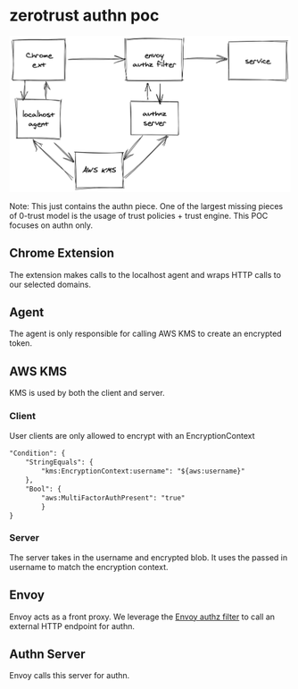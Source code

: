 # zerotrust authn poc

![diagram](./images/diagram.png)

Note: This just contains the authn piece.  One of the largest missing pieces of 0-trust model is the usage of trust policies + trust engine.  This POC focuses on authn only.

## Chrome Extension
The extension makes calls to the localhost agent and wraps HTTP calls to our selected domains.

## Agent
The agent is only responsible for calling AWS KMS to create an encrypted token.

## AWS KMS
KMS is used by both the client and server.

### Client
User clients are only allowed to encrypt with an EncryptionContext

```
"Condition": {
	"StringEquals": {
		"kms:EncryptionContext:username": "${aws:username}"
	},
	"Bool": {
		"aws:MultiFactorAuthPresent": "true"
        }
}
```

### Server
The server takes in the username and encrypted blob.  It uses the passed in username to match the encryption context.

## Envoy
Envoy acts as a front proxy.  We leverage the [Envoy authz filter](https://www.envoyproxy.io/docs/envoy/latest/configuration/http/http_filters/ext_authz_filter) to call an external HTTP endpoint for authn.

## Authn Server
Envoy calls this server for authn.
